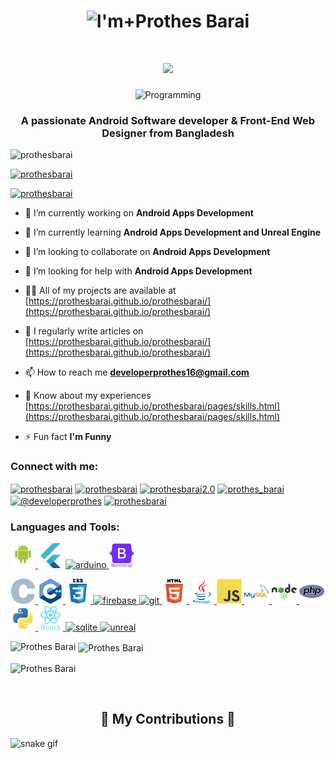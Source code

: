 <h1 align="center"> 
  <img src="https://readme-typing-svg.demolab.com?font=Righteous&size=35&pause=0000&color=00DBFF&center=true&vCenter=true&repeat=false&random=false&width=285&height=45&lines=I'm+Prothes+Barai" alt="I'm+Prothes Barai" /> 
</h1>
<!-- <img src="https://readme-typing-svg.demolab.com?font=Fira+Code&pause=1000&color=00DBFF&center=true&vCenter=true&random=false&width=440&height=45&lines=Android+Software+Developer!;Front-end+developer!;Wordpress+Expert;Java+Developer&size=22" /> -->

  <h1 align="center"> 
    <img src="https://readme-typing-svg.herokuapp.com/?font=Righteous&size=;35&center=true&vCenter=true&width=500&height=70&duration=4000&lines=Android+Software+Developer!;Flutter+Developer!;Front-end+developer!;Wordpress+Expert;Python+Developer;" />     
  </h1>        
                                                                  
                                                       
</h1>                                                                                                     
<p align="center">                                  
  <img src="https://user-images.githubusercontent.com/55389276/140866485-8fb1c876-9a8f-4d6a-98dc-08c4981eaf70.gif" alt="Programming" width="400"/>       
</p>
<h3 align="center">A passionate Android Software developer & Front-End Web Designer from Bangladesh</h3>  
<p align="left"> <img src="https://komarev.com/ghpvc/?username=prothesbarai&label=Profile%20views&color=0e75b6&style=flat" alt="prothesbarai" /> </p>        

<p align="left"> 
  <a href="https://github.com/ryo-ma/github-profile-trophy"> 
    <img src="https://github-profile-trophy.vercel.app/?username=prothesbarai&theme=onedark" alt="prothesbarai" />            
  </a> 
</p>                

<p align="left"> <a href="https://twitter.com/prothesbarai" target="blank"><img src="https://img.shields.io/twitter/follow/prothesbarai?logo=twitter&style=for-the-badge" alt="prothesbarai" /></a> </p>

- 🔭 I’m currently working on **Android Apps Development**

- 🌱 I’m currently learning **Android Apps Development and Unreal Engine**

- 👯 I’m looking to collaborate on **Android Apps Development**

- 🤝 I’m looking for help with **Android Apps Development**                                        

- 👨‍💻 All of my projects are available at [https://prothesbarai.github.io/prothesbarai/](https://prothesbarai.github.io/prothesbarai/)

- 📝 I regularly write articles on [https://prothesbarai.github.io/prothesbarai/](https://prothesbarai.github.io/prothesbarai/)

- 📫 How to reach me **<developerprothes16@gmail.com>**

- 📄 Know about my experiences [https://prothesbarai.github.io/prothesbarai/pages/skills.html](https://prothesbarai.github.io/prothesbarai/pages/skills.html)

- ⚡ Fun fact **I'm Funny**                                        

<h3 align="left">Connect with me:</h3>    
<p align="left">
<a href="https://twitter.com/prothesbarai" target="blank"><img align="center" src="https://raw.githubusercontent.com/rahuldkjain/github-profile-readme-generator/master/src/images/icons/Social/twitter.svg" alt="prothesbarai" height="30" width="40" /></a>
<a href="https://linkedin.com/in/prothesbarai" target="blank"><img align="center" src="https://raw.githubusercontent.com/rahuldkjain/github-profile-readme-generator/master/src/images/icons/Social/linked-in-alt.svg" alt="prothesbarai" height="30" width="40" /></a>
<a href="https://fb.com/prothesbarai2.0" target="blank"><img align="center" src="https://raw.githubusercontent.com/rahuldkjain/github-profile-readme-generator/master/src/images/icons/Social/facebook.svg" alt="prothesbarai2.0" height="30" width="40" /></a>
<a href="https://instagram.com/prothes_barai" target="blank"><img align="center" src="https://raw.githubusercontent.com/rahuldkjain/github-profile-readme-generator/master/src/images/icons/Social/instagram.svg" alt="prothes_barai" height="30" width="40" /></a>
<a href="https://www.youtube.com/c/@developerprothes" target="blank"><img align="center" src="https://raw.githubusercontent.com/rahuldkjain/github-profile-readme-generator/master/src/images/icons/Social/youtube.svg" alt="@developerprothes" height="30" width="40" /></a>
<a href="https://www.hackerrank.com/prothesbarai" target="blank"><img align="center" src="https://raw.githubusercontent.com/rahuldkjain/github-profile-readme-generator/master/src/images/icons/Social/hackerrank.svg" alt="prothesbarai" height="30" width="40" /></a>
</p>                                                                                                                                                

<h3 align="left">Languages and Tools:</h3>
<p align="left"> 
  <a href="https://developer.android.com" target="_blank" rel="noreferrer"> <img src="https://raw.githubusercontent.com/devicons/devicon/master/icons/android/android-original-wordmark.svg" alt="android" width="40" height="40"/> </a> 
  <a href="https://flutter.dev" target="_blank" rel="noreferrer"> <img src="https://raw.githubusercontent.com/devicons/devicon/master/icons/flutter/flutter-original.svg" alt="flutter" width="40" height="40"/></a>
  <a href="https://www.arduino.cc/" target="_blank" rel="noreferrer"> <img src="https://cdn.worldvectorlogo.com/logos/arduino-1.svg" alt="arduino" width="40" height="40"/> </a> 
  <a href="https://getbootstrap.com" target="_blank" rel="noreferrer"> <img src="https://raw.githubusercontent.com/devicons/devicon/master/icons/bootstrap/bootstrap-plain-wordmark.svg" alt="bootstrap" width="40" height="40"/> 
  
  </a> <a href="https://www.cprogramming.com/" target="_blank" rel="noreferrer"> <img src="https://raw.githubusercontent.com/devicons/devicon/master/icons/c/c-original.svg" alt="c" width="40" height="40"/> </a> <a href="https://www.w3schools.com/cpp/" target="_blank" rel="noreferrer"> <img src="https://raw.githubusercontent.com/devicons/devicon/master/icons/cplusplus/cplusplus-original.svg" alt="cplusplus" width="40" height="40"/> </a> <a href="https://www.w3schools.com/css/" target="_blank" rel="noreferrer"> <img src="https://raw.githubusercontent.com/devicons/devicon/master/icons/css3/css3-original-wordmark.svg" alt="css3" width="40" height="40"/> </a> <a href="https://firebase.google.com/" target="_blank" rel="noreferrer"> <img src="https://www.vectorlogo.zone/logos/firebase/firebase-icon.svg" alt="firebase" width="40" height="40"/> </a> <a href="https://git-scm.com/" target="_blank" rel="noreferrer"> <img src="https://www.vectorlogo.zone/logos/git-scm/git-scm-icon.svg" alt="git" width="40" height="40"/> </a> <a href="https://www.w3.org/html/" target="_blank" rel="noreferrer"> <img src="https://raw.githubusercontent.com/devicons/devicon/master/icons/html5/html5-original-wordmark.svg" alt="html5" width="40" height="40"/> </a> <a href="https://www.java.com" target="_blank" rel="noreferrer"> <img src="https://raw.githubusercontent.com/devicons/devicon/master/icons/java/java-original.svg" alt="java" width="40" height="40"/> </a> <a href="https://developer.mozilla.org/en-US/docs/Web/JavaScript" target="_blank" rel="noreferrer"> <img src="https://raw.githubusercontent.com/devicons/devicon/master/icons/javascript/javascript-original.svg" alt="javascript" width="40" height="40"/> </a> <a href="https://www.mysql.com/" target="_blank" rel="noreferrer"> <img src="https://raw.githubusercontent.com/devicons/devicon/master/icons/mysql/mysql-original-wordmark.svg" alt="mysql" width="40" height="40"/> </a> <a href="https://nodejs.org" target="_blank" rel="noreferrer"> <img src="https://raw.githubusercontent.com/devicons/devicon/master/icons/nodejs/nodejs-original-wordmark.svg" alt="nodejs" width="40" height="40"/> </a> <a href="https://www.php.net" target="_blank" rel="noreferrer"> <img src="https://raw.githubusercontent.com/devicons/devicon/master/icons/php/php-original.svg" alt="php" width="40" height="40"/> </a> <a href="https://www.python.org" target="_blank" rel="noreferrer"> <img src="https://raw.githubusercontent.com/devicons/devicon/master/icons/python/python-original.svg" alt="python" width="40" height="40"/> </a> <a href="https://reactjs.org/" target="_blank" rel="noreferrer"> <img src="https://raw.githubusercontent.com/devicons/devicon/master/icons/react/react-original-wordmark.svg" alt="react" width="40" height="40"/> </a> <a href="https://www.sqlite.org/" target="_blank" rel="noreferrer"> <img src="https://www.vectorlogo.zone/logos/sqlite/sqlite-icon.svg" alt="sqlite" width="40" height="40"/> </a> <a href="https://unrealengine.com/" target="_blank" rel="noreferrer"> <img src="https://raw.githubusercontent.com/kenangundogan/fontisto/036b7eca71aab1bef8e6a0518f7329f13ed62f6b/icons/svg/brand/unreal-engine.svg" alt="unreal" width="40" height="40"/> </a> </p>

<p><img align="left" src="https://github-readme-stats.vercel.app/api/top-langs/?username=prothesbarai&langs_count=16&layout=compact&theme=react&border_radius=10&size_weight=0.9&count_weight=0.9" alt="Prothes Barai" /></p>
<p>&nbsp;<img align="center" src="https://github-readme-stats-salesp07.vercel.app/api?username=prothesbarai&count_private=true&show_icons=true&theme=react&rank_icon=github&border_radius=10" alt="Prothes Barai" /></p>
 
<p>
  <img align="center" src="https://github-readme-streak-stats-salesp07.vercel.app/?user=prothesbarai&count_private=true&theme=react&border_radius=10" alt="Prothes Barai"/>
</p>
  <br>
<div align="center">
  <h2>🐍 My Contributions 🐍</h2>
</div>

![snake gif](https://github.com/prothesbarai/prothesbarai/blob/output/github-snake-dark.svg)
